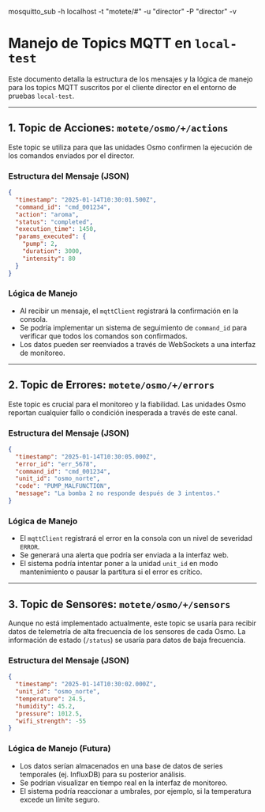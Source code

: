 mosquitto_sub -h localhost -t "motete/#" -u "director" -P "director" -v

# Manejo de Topics MQTT en `local-test`

Este documento detalla la estructura de los mensajes y la lógica de manejo para los topics MQTT suscritos por el cliente director en el entorno de pruebas `local-test`.

---

## 1. Topic de Acciones: `motete/osmo/+/actions`

Este topic se utiliza para que las unidades Osmo confirmen la ejecución de los comandos enviados por el director.

### Estructura del Mensaje (JSON)

```json
{
  "timestamp": "2025-01-14T10:30:01.500Z",
  "command_id": "cmd_001234",
  "action": "aroma",
  "status": "completed",
  "execution_time": 1450,
  "params_executed": {
    "pump": 2,
    "duration": 3000,
    "intensity": 80
  }
}
```

### Lógica de Manejo

-   Al recibir un mensaje, el `mqttClient` registrará la confirmación en la consola.
-   Se podría implementar un sistema de seguimiento de `command_id` para verificar que todos los comandos son confirmados.
-   Los datos pueden ser reenviados a través de WebSockets a una interfaz de monitoreo.

---

## 2. Topic de Errores: `motete/osmo/+/errors`

Este topic es crucial para el monitoreo y la fiabilidad. Las unidades Osmo reportan cualquier fallo o condición inesperada a través de este canal.

### Estructura del Mensaje (JSON)

```json
{
  "timestamp": "2025-01-14T10:30:05.000Z",
  "error_id": "err_5678",
  "command_id": "cmd_001234",
  "unit_id": "osmo_norte",
  "code": "PUMP_MALFUNCTION",
  "message": "La bomba 2 no responde después de 3 intentos."
}
```

### Lógica de Manejo

-   El `mqttClient` registrará el error en la consola con un nivel de severidad `ERROR`.
-   Se generará una alerta que podría ser enviada a la interfaz web.
-   El sistema podría intentar poner a la unidad `unit_id` en modo mantenimiento o pausar la partitura si el error es crítico.

---

## 3. Topic de Sensores: `motete/osmo/+/sensors`

Aunque no está implementado actualmente, este topic se usaría para recibir datos de telemetría de alta frecuencia de los sensores de cada Osmo. La información de estado (`/status`) se usaría para datos de baja frecuencia.

### Estructura del Mensaje (JSON)

```json
{
  "timestamp": "2025-01-14T10:30:02.000Z",
  "unit_id": "osmo_norte",
  "temperature": 24.5,
  "humidity": 45.2,
  "pressure": 1012.5,
  "wifi_strength": -55
}
```

### Lógica de Manejo (Futura)

-   Los datos serían almacenados en una base de datos de series temporales (ej. InfluxDB) para su posterior análisis.
-   Se podrían visualizar en tiempo real en la interfaz de monitoreo.
-   El sistema podría reaccionar a umbrales, por ejemplo, si la temperatura excede un límite seguro. 